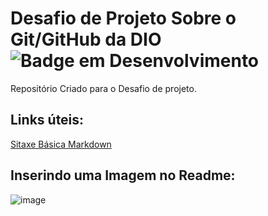 # Desafio de Projeto Sobre o Git/GitHub da DIO ![Badge em Desenvolvimento](http://img.shields.io/static/v1?label=STATUS&message=EM%20DESENVOLVIMENTO&color=GREEN&style=for-the-badge)
Repositório Criado para o Desafio de projeto.
## Links úteis:
[Sitaxe Básica Markdown](https://www.markdownguide.org/basic-syntax)

## Inserindo uma Imagem no Readme:
![image](https://user-images.githubusercontent.com/97358393/198856273-f479c8e6-f906-40e2-aa2e-34133c5555d3.png)

